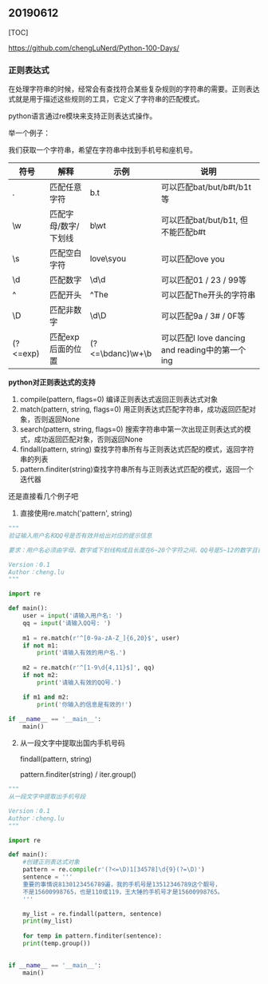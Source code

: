 ## 20190612

[TOC]

https://github.com/chengLuNerd/Python-100-Days/

### 正则表达式

在处理字符串的时候，经常会有查找符合某些复杂规则的字符串的需要。正则表达式就是用于描述这些规则的工具，它定义了字符串的匹配模式。

python语言通过re模块来支持正则表达式操作。

举一个例子：

我们获取一个字符串，希望在字符串中找到手机号和座机号。

| 符号     | 解释                 | 示例             | 说明                                            |
| -------- | -------------------- | ---------------- | ----------------------------------------------- |
| .        | 匹配任意字符         | b.t              | 可以匹配bat/but/b#t/b1t等                       |
| \w       | 匹配字母/数字/下划线 | b\wt             | 可以匹配bat/but/b1t, 但不能匹配b#t              |
| \s       | 匹配空白字符         | love\syou        | 可以匹配love you                                |
| \d       | 匹配数字             | \d\d             | 可以匹配01 / 23 / 99等                          |
| ^        | 匹配开头             | ^The             | 可以匹配The开头的字符串                         |
| \D       | 匹配非数字           | \d\D             | 可以匹配9a / 3# / 0F等                          |
| (?<=exp) | 匹配exp后面的位置    | (?<=\bdanc)\w+\b | 可以匹配I love dancing and reading中的第一个ing |



**python对正则表达式的支持**

1. compile(pattern, flags=0) 编译正则表达式返回正则表达式对象
2. match(pattern, string, flags=0) 用正则表达式匹配字符串，成功返回匹配对象，否则返回None
3. search(pattern, string, flags=0) 搜索字符串中第一次出现正则表达式的模式，成功返回匹配对象，否则返回None
4. findall(pattern, string) 查找字符串所有与正则表达式匹配的模式，返回字符串的列表
5. pattern.finditer(string)查找字符串所有与正则表达式匹配的模式，返回一个迭代器



还是直接看几个例子吧

1. 直接使用re.match('pattern', string)

```python
"""
验证输入用户名和QQ号是否有效并给出对应的提示信息

要求：用户名必须由字母、数字或下划线构成且长度在6~20个字符之间，QQ号是5~12的数字且首位不能为0

Version：0.1
Author：cheng.lu
"""

import re

def main():
    user = input('请输入用户名: ')
    qq = input('请输入QQ号: ')
    
    m1 = re.match(r'^[0-9a-zA-Z_]{6,20}$', user)
    if not m1:
        print('请输入有效的用户名.')
        
    m2 = re.match(r'^[1-9\d{4,11}$]', qq)
    if not m2:
        print('请输入有效的QQ号.')

    if m1 and m2:
        print('你输入的信息是有效的!')
        
if __name__ == '__main__':
    main()

```

2. 从一段文字中提取出国内手机号码

   findall(pattern, string) 

   pattern.finditer(string)  /  iter.group()

```python
"""
从一段文字中提取出手机号段

Version：0.1
Author：cheng.lu
"""

import re

def main():
    #创建正则表达式对象
    pattern = re.compile(r'(?<=\D)1[34578]\d{9}(?=\D)')
    sentence = '''
    重要的事情说8130123456789遍，我的手机号是13512346789这个靓号，
    不是15600998765，也是110或119，王大锤的手机号才是15600998765。
    '''

    my_list = re.findall(pattern, sentence)
    print(my_list)
    
    for temp in pattern.finditer(sentence):
    print(temp.group())
    

if __name__ == '__main__':
    main()
```


